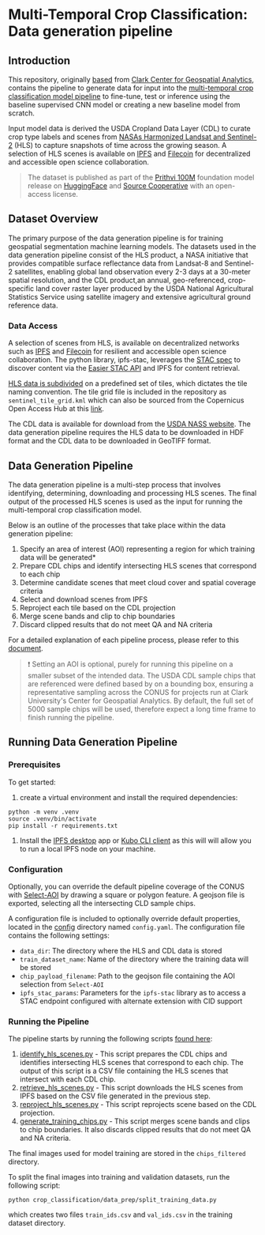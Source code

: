 # Multi-Temporal Crop Classification: Data generation pipeline

## Introduction

This repository, originally [based](https://github.com/ClarkCGA/multi-temporal-crop-classification-training-data) from [Clark Center for Geospatial Analytics](https://www.clarku.edu/centers/geospatial-analytics/), contains the pipeline to generate data for input into the [multi-temporal crop classification model pipeline](https://github.com/easierdata/multi-temporal-crop-classification-baseline) to fine-tune, test or inference using the baseline supervised CNN model or creating a new baseline model from scratch.

Input model data is derived the USDA Cropland Data Layer (CDL) to curate crop type labels and scenes from [NASAs Harmonized Landsat and Sentinel-2](https://hls.gsfc.nasa.gov/) (HLS) to capture snapshots of time across the growing season. A selection of HLS scenes is available on [IPFS](https://ipfs.io/) and [Filecoin](https://filecoin.io/) for decentralized and accessible open science collaboration.

> The dataset is published as part of the [Prithvi 100M](https://arxiv.org/abs/2310.18660) foundation model release on [HuggingFace](https://huggingface.co/datasets/ibm-nasa-geospatial/multi-temporal-crop-classification) and [Source Cooperative](https://beta.source.coop/repositories/clarkcga/multi-temporal-crop-classification/) with an open-access license.

## Dataset Overview

The primary purpose of the data generation pipeline is for training geospatial segmentation machine learning models. The datasets used in the data generation pipeline consist of the HLS product, a NASA initiative that provides compatible surface reflectance data from Landsat-8 and Sentinel-2 satellites, enabling global land observation every 2-3 days at a 30-meter spatial resolution, and the CDL product,an annual, geo-referenced, crop-specific land cover raster layer produced by the USDA National Agricultural Statistics Service using satellite imagery and extensive agricultural ground reference data.

### Data Access

A selection of scenes from HLS, is available on decentralized networks such as [IPFS](https://ipfs.io/) and [Filecoin](https://filecoin.io/) for resilient and accessible open science collaboration. The python library, ipfs-stac, leverages the [STAC spec](https://stacspec.org/en) to discover content via the [Easier STAC API](https://stac.easierdata.info/) and IPFS for content retrieval.

[HLS data is subdivided](https://sentiwiki.copernicus.eu/web/s2-products) on a predefined set of tiles, which dictates the tile naming convention. The tile grid file is included in the repository as `sentinel_tile_grid.kml` which can also be sourced from the Copernicus Open Access Hub at this [link](https://sentiwiki.copernicus.eu/__attachments/1692737/S2A_OPER_GIP_TILPAR_MPC__20151209T095117_V20150622T000000_21000101T000000_B00.zip?inst-v=d43ccf82-85e7-4081-860f-990e7b6e9407).

The CDL data is available for download from the [USDA NASS website](https://www.nass.usda.gov/Research_and_Science/Cropland/Release/). The data generation pipeline requires the HLS data to be downloaded in HDF format and the CDL data to be downloaded in GeoTIFF format.

## Data Generation Pipeline

The data generation pipeline is a multi-step process that involves identifying, determining, downloading and processing HLS scenes. The final output of the processed HLS scenes is used as the input for running the multi-temporal crop classification model.

Below is an outline of the processes that take place within the data generation pipeline:

1. Specify an area of interest (AOI) representing a region for which training data will be generated*
2. Prepare CDL chips and identify intersecting HLS scenes that correspond to each chip
3. Determine candidate scenes that meet cloud cover and spatial coverage criteria
4. Select and download scenes from IPFS
5. Reproject each tile based on the CDL projection
6. Merge scene bands and clip to chip boundaries
7. Discard clipped results that do not meet QA and NA criteria

For a detailed explanation of each pipeline process, please refer to this [document](./doc/Training%20Data%20Overview.md).

> :exclamation: Setting an AOI is optional, purely for running this pipeline on a smaller subset of the intended data. The USDA CDL sample chips that are referenced were defined based by on a bounding box, ensuring a representative sampling across the CONUS for projects run at Clark University's Center for Geospatial Analytics. By default, the full set of 5000 sample chips will be used, therefore expect a long time frame to finish running the pipeline.

## Running Data Generation Pipeline

### Prerequisites

To get started:

1. create a virtual environment and install the required dependencies:

```shell
python -m venv .venv
source .venv/bin/activate
pip install -r requirements.txt
```

1. Install the [IPFS desktop](https://docs.ipfs.tech/how-to/desktop-app/) app or [Kubo CLI client](https://docs.ipfs.tech/install/command-line/) as this will will allow you to run a local IPFS node on your machine.

### Configuration

Optionally, you can override the default pipeline coverage of the CONUS with [Select-AOI](Select-AOI.html) by drawing a square or polygon feature. A geojson file is exported, selecting all the intersecting CLD sample  chips.

A configuration file is included to optionally override default properties, located in the [config](./config) directory named `config.yaml`. The configuration file contains the following settings:

- `data_dir`: The directory where the HLS and CDL data is stored
- `train_dataset_name`: Name of the directory where the training data will be stored
- `chip_payload_filename`: Path to the geojson file containing the AOI selection from `Select-AOI`
- `ipfs_stac_params`: Parameters for the `ipfs-stac` library as to access a STAC endpoint configured with alternate extension with CID support

### Running the Pipeline

The pipeline starts by running the following scripts [found here](./crop_classification/data_prep):

1. [identify_hls_scenes.py](./crop_classification/data_prep/identify_hls_scenes.py) - This script prepares the CDL chips and identifies intersecting HLS scenes that correspond to each chip. The output of this script is a CSV file containing the HLS scenes that intersect with each CDL chip.
2. [retrieve_hls_scenes.py](./crop_classification/data_prep/retrieve_hls_scenes.py) - This script downloads the HLS scenes from IPFS based on the CSV file generated in the previous step.
3. [reproject_hls_scenes.py](./crop_classification/data_prep/reproject_hls_scenes.py) - This script reprojects scene based on the CDL projection.
4. [generate_training_chips.py](./crop_classification/data_prep/generate_training_chips.py) - This script merges scene bands and clips to chip boundaries. It also discards clipped results that do not meet QA and NA criteria.

The final images used for model training are stored in the `chips_filtered` directory.

To split the final images into training and validation datasets, run the following script:

```shell
python crop_classification/data_prep/split_training_data.py
```

which creates two files `train_ids.csv` and `val_ids.csv` in the training dataset directory.

